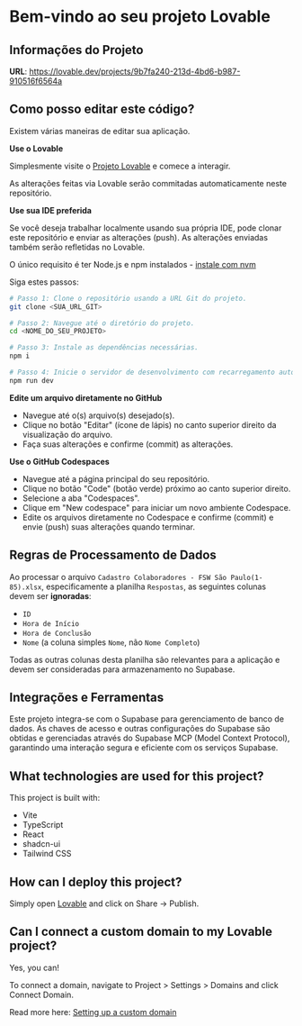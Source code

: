 # Bem-vindo ao seu projeto Lovable

## Informações do Projeto

**URL**: https://lovable.dev/projects/9b7fa240-213d-4bd6-b987-910516f6564a

## Como posso editar este código?

Existem várias maneiras de editar sua aplicação.

**Use o Lovable**

Simplesmente visite o [Projeto Lovable](https://lovable.dev/projects/9b7fa240-213d-4bd6-b987-910516f6564a) e comece a interagir.

As alterações feitas via Lovable serão commitadas automaticamente neste repositório.

**Use sua IDE preferida**

Se você deseja trabalhar localmente usando sua própria IDE, pode clonar este repositório e enviar as alterações (push). As alterações enviadas também serão refletidas no Lovable.

O único requisito é ter Node.js e npm instalados - [instale com nvm](https://github.com/nvm-sh/nvm#installing-and-updating)

Siga estes passos:

```sh
# Passo 1: Clone o repositório usando a URL Git do projeto.
git clone <SUA_URL_GIT>

# Passo 2: Navegue até o diretório do projeto.
cd <NOME_DO_SEU_PROJETO>

# Passo 3: Instale as dependências necessárias.
npm i

# Passo 4: Inicie o servidor de desenvolvimento com recarregamento automático e visualização instantânea.
npm run dev
```

**Edite um arquivo diretamente no GitHub**

- Navegue até o(s) arquivo(s) desejado(s).
- Clique no botão "Editar" (ícone de lápis) no canto superior direito da visualização do arquivo.
- Faça suas alterações e confirme (commit) as alterações.

**Use o GitHub Codespaces**

- Navegue até a página principal do seu repositório.
- Clique no botão "Code" (botão verde) próximo ao canto superior direito.
- Selecione a aba "Codespaces".
- Clique em "New codespace" para iniciar um novo ambiente Codespace.
- Edite os arquivos diretamente no Codespace e confirme (commit) e envie (push) suas alterações quando terminar.

## Regras de Processamento de Dados

Ao processar o arquivo `Cadastro Colaboradores - FSW São Paulo(1-85).xlsx`, especificamente a planilha `Respostas`, as seguintes colunas devem ser **ignoradas**:
- `ID`
- `Hora de Início`
- `Hora de Conclusão`
- `Nome` (a coluna simples `Nome`, não `Nome Completo`)

Todas as outras colunas desta planilha são relevantes para a aplicação e devem ser consideradas para armazenamento no Supabase.

## Integrações e Ferramentas

Este projeto integra-se com o Supabase para gerenciamento de banco de dados. As chaves de acesso e outras configurações do Supabase são obtidas e gerenciadas através do Supabase MCP (Model Context Protocol), garantindo uma interação segura e eficiente com os serviços Supabase.

## What technologies are used for this project?

This project is built with:

- Vite
- TypeScript
- React
- shadcn-ui
- Tailwind CSS

## How can I deploy this project?

Simply open [Lovable](https://lovable.dev/projects/9b7fa240-213d-4bd6-b987-910516f6564a) and click on Share -> Publish.

## Can I connect a custom domain to my Lovable project?

Yes, you can!

To connect a domain, navigate to Project > Settings > Domains and click Connect Domain.

Read more here: [Setting up a custom domain](https://docs.lovable.dev/tips-tricks/custom-domain#step-by-step-guide)
